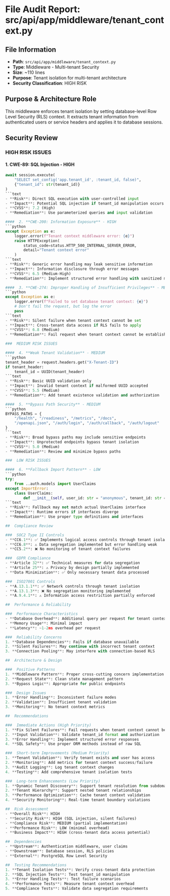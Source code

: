 # File Audit Report: src/api/app/middleware/tenant_context.py

##  File Information
- **Path**: `src/api/app/middleware/tenant_context.py`
- **Type**: Middleware - Multi-tenant Security
- **Size**: ~110 lines
- **Purpose**: Tenant isolation for multi-tenant architecture
- **Security Classification**: HIGH RISK

##  Purpose & Architecture Role
This middleware enforces tenant isolation by setting database-level Row Level Security (RLS) context. It extracts tenant information from authenticated users or service headers and applies it to database sessions.

##  Security Review

###  HIGH RISK ISSUES

####  1. **CWE-89: SQL Injection** - HIGH
```python
await session.execute(
    "SELECT set_config('app.tenant_id', :tenant_id, false)",
    {"tenant_id": str(tenant_id)}
)
```text
- **Risk**: Direct SQL execution with user-controlled input
- **Impact**: Potential SQL injection if tenant_id manipulation occurs
- **CVSS**: 7.2 (High)
- **Remediation**: Use parameterized queries and input validation

####  2. **CWE-200: Information Exposure** - HIGH
```python
except Exception as e:
    logger.error(f"Tenant context middleware error: {e}")
    raise HTTPException(
        status_code=status.HTTP_500_INTERNAL_SERVER_ERROR,
        detail="Tenant context error"
    )
```text
- **Risk**: Generic error handling may leak sensitive information
- **Impact**: Information disclosure through error messages
- **CVSS**: 6.5 (Medium-High)
- **Remediation**: Implement structured error handling with sanitized messages

####  3. **CWE-274: Improper Handling of Insufficient Privileges** - MEDIUM
```python
except Exception as e:
    logger.error(f"Failed to set database tenant context: {e}")
    # Don't fail the request, but log the error
    pass
```text
- **Risk**: Silent failure when tenant context cannot be set
- **Impact**: Cross-tenant data access if RLS fails to apply
- **CVSS**: 6.8 (Medium)
- **Remediation**: Fail request when tenant context cannot be established

###  MEDIUM RISK ISSUES

####  4. **Weak Tenant Validation** - MEDIUM
```python
tenant_header = request.headers.get("X-Tenant-ID")
if tenant_header:
    tenant_id = UUID(tenant_header)
```text
- **Risk**: Basic UUID validation only
- **Impact**: Invalid tenant context if malformed UUID accepted
- **CVSS**: 5.5 (Medium)
- **Remediation**: Add tenant existence validation and authorization

####  5. **Bypass Path Security** - MEDIUM
```python
BYPASS_PATHS = {
    "/health", "/readiness", "/metrics", "/docs",
    "/openapi.json", "/auth/login", "/auth/callback", "/auth/logout"
}
```text
- **Risk**: Broad bypass paths may include sensitive endpoints
- **Impact**: Unprotected endpoints bypass tenant isolation
- **CVSS**: 5.0 (Medium)
- **Remediation**: Review and minimize bypass paths

###  LOW RISK ISSUES

####  6. **Fallback Import Pattern** - LOW
```python
try:
    from ..auth.models import UserClaims
except ImportError:
    class UserClaims:
        def __init__(self, user_id: str = "anonymous", tenant_id: str = None):
```text
- **Risk**: Fallback may not match actual UserClaims interface
- **Impact**: Runtime errors if interfaces diverge
- **Remediation**: Use proper type definitions and interfaces

##  Compliance Review

###  SOC2 Type II Controls
- **CC6.1**: ✅ Implements logical access controls through tenant isolation
- **CC6.8**: ⚠️ Data segregation implemented but error handling weak
- **CC5.2**: ❌ No monitoring of tenant context failures

###  GDPR Compliance
- **Article 32**: ✅ Technical measures for data segregation
- **Article 25**: ⚠️ Privacy by design partially implemented
- **Data Minimization**: ✅ Only necessary tenant data processed

###  ISO27001 Controls
- **A.13.1.1**: ✅ Network controls through tenant isolation
- **A.13.1.3**: ❌ No segregation monitoring implemented
- **A.9.4.1**: ⚠️ Information access restriction partially enforced

##  Performance & Reliability

###  Performance Characteristics
- **Database Overhead**: Additional query per request for tenant context
- **Memory Usage**: Minimal impact
- **Latency**: ~1-2ms overhead per request

###  Reliability Concerns
1. **Database Dependencies**: Fails if database unavailable
2. **Silent Failures**: May continue with incorrect tenant context
3. **Connection Pooling**: May interfere with connection-based RLS

##  Architecture & Design

###  Positive Patterns
1. **Middleware Pattern**: Proper cross-cutting concern implementation
2. **Request State**: Clean state management pattern
3. **Bypass Logic**: Appropriate for public endpoints

###  Design Issues
1. **Error Handling**: Inconsistent failure modes
2. **Validation**: Insufficient tenant validation
3. **Monitoring**: No tenant context metrics

##  Recommendations

###  Immediate Actions (High Priority)
1. **Fix Silent Failures**: Fail requests when tenant context cannot be set
2. **Input Validation**: Validate tenant_id format and authorization
3. **Error Handling**: Implement structured error responses
4. **SQL Safety**: Use proper ORM methods instead of raw SQL

###  Short-term Improvements (Medium Priority)
1. **Tenant Validation**: Verify tenant exists and user has access
2. **Monitoring**: Add metrics for tenant context success/failure
3. **Audit Logging**: Log tenant context changes
4. **Testing**: Add comprehensive tenant isolation tests

###  Long-term Enhancements (Low Priority)
1. **Dynamic Tenant Discovery**: Support tenant resolution from subdomain
2. **Tenant Hierarchy**: Support nested tenant relationships
3. **Performance Optimization**: Cache tenant context validation
4. **Security Monitoring**: Real-time tenant boundary violations

##  Risk Assessment
- **Overall Risk**: HIGH
- **Security Risk**: HIGH (SQL injection, silent failures)
- **Compliance Risk**: MEDIUM (partial implementation)
- **Performance Risk**: LOW (minimal overhead)
- **Business Impact**: HIGH (cross-tenant data access potential)

##  Dependencies
- **Upstream**: Authentication middleware, user claims
- **Downstream**: Database session, RLS policies
- **External**: PostgreSQL Row Level Security

##  Testing Recommendations
1. **Tenant Isolation Tests**: Verify cross-tenant data protection
2. **SQL Injection Tests**: Test tenant_id manipulation
3. **Error Handling Tests**: Test failure scenarios
4. **Performance Tests**: Measure tenant context overhead
5. **Compliance Tests**: Validate data segregation requirements
